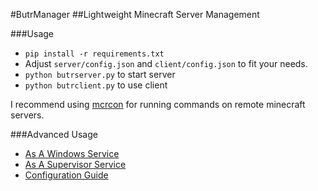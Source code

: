 #ButrManager
##Lightweight Minecraft Server Management

###Usage
* `pip install -r requirements.txt`
* Adjust `server/config.json` and `client/config.json` to fit your needs.
* `python butrserver.py` to start server
* `python butrclient.py` to use client

I recommend using [mcrcon](https://sourceforge.net/projects/mcrcon/) for
running commands on remote minecraft servers.

###Advanced Usage
* [As A Windows Service](./docs/win-service-install.md)
* [As A Supervisor Service](./docs/supervisor-service-install.md)
* [Configuration Guide](./docs/config-guide.md)
